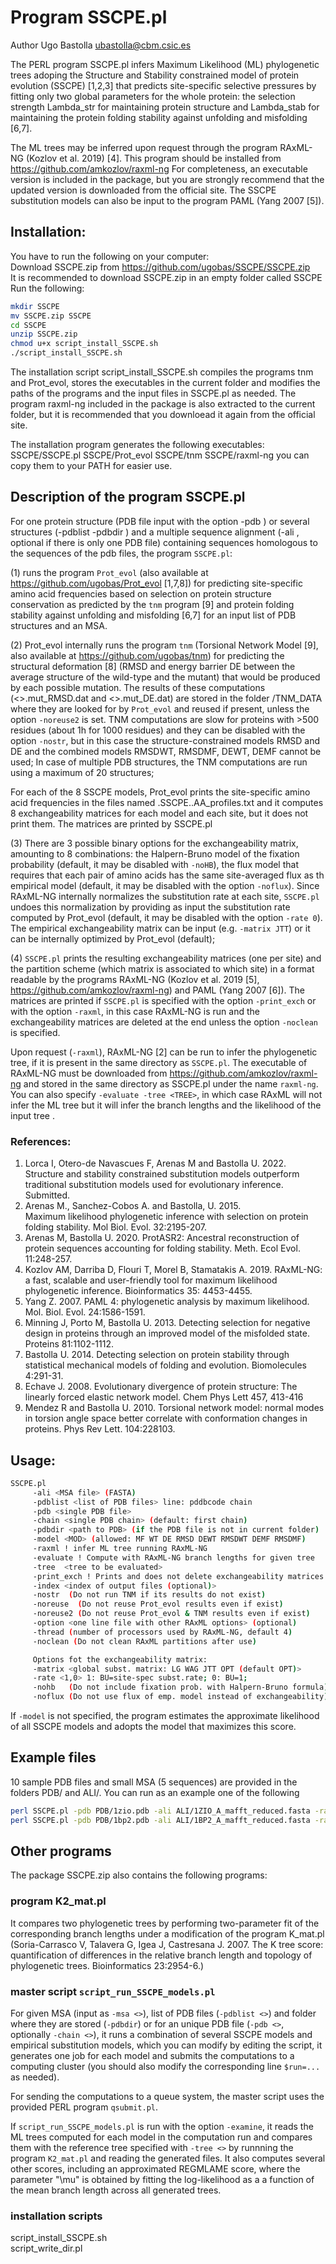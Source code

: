 # Program SSCPE.pl 

Author Ugo Bastolla <ubastolla@cbm.csic.es>

The PERL program SSCPE.pl infers Maximum Likelihood (ML) phylogenetic trees adoping the Structure and Stability constrained model of protein evolution (SSCPE) [1,2,3] that predicts site-specific selective pressures by fitting only two global parameters for the whole protein: the selection strength Lambda_str for maintaining protein structure and Lambda_stab for maintaining the protein folding stability against unfolding and misfolding [6,7]. 

The ML trees may be inferred upon request through the program RAxML-NG (Kozlov et al. 2019) [4]. This program should be installed from https://github.com/amkozlov/raxml-ng For completeness, an executable version is included in the package, but you are strongly recommend that the updated version is downloaded from the official site. The SSCPE substitution models can also be input to the program PAML (Yang 2007 [5]).

## Installation: 

You have to run the following on your computer:  
Download SSCPE.zip from  https://github.com/ugobas/SSCPE/SSCPE.zip  
It is recommended to download SSCPE.zip in an empty folder called SSCPE  
Run the following:  

```sh  
mkdir SSCPE  
mv SSCPE.zip SSCPE  
cd SSCPE  
unzip SSCPE.zip  
chmod u+x script_install_SSCPE.sh  
./script_install_SSCPE.sh  
```  

The installation script script_install_SSCPE.sh compiles the programs tnm and Prot_evol, stores the executables in the current folder and modifies the paths of the programs and the input files in SSCPE.pl as needed. The program raxml-ng included in the package is also extracted to the current folder, but it is recommended that you downloead it again from the official site.

The installation program generates the following executables:  
SSCPE/SSCPE.pl SSCPE/Prot_evol SSCPE/tnm SSCPE/raxml-ng
you can copy them to your PATH for easier use.

## Description of the program SSCPE.pl

For one protein structure (PDB file input with the option -pdb <file>) or several structures (-pdblist <list> -pdbdir <folder>) and a multiple sequence alignment (-ali <MSA>, optional if there is only one PDB file) containing sequences homologous to the sequences of the pdb files, the program `SSCPE.pl`:

(1) runs the program `Prot_evol` (also available at https://github.com/ugobas/Prot_evol [1,7,8]) for predicting site-specific amino acid frequencies based on selection on protein structure conservation as predicted by the `tnm` program [9] and protein folding stability against unfolding and misfolding [6,7] for an input list of PDB structures and an MSA.

(2) Prot_evol internally runs the program `tnm` (Torsional Network Model [9], also available at https://github.com/ugobas/tnm) for predicting the structural deformation [8] (RMSD and energy barrier DE between the average structure of the wild-type and the mutant) that would be produced by each possible mutation. The results of these computations (<>.mut_RMSD.dat and <>.mut_DE.dat) are stored in the folder /TNM_DATA where they are looked for by `Prot_evol` and reused if present, unless the option `-noreuse2` is set. TNM computations are slow for proteins with >500 residues (about 1h for 1000 residues) and they can be disabled with the option `-nostr`, but in this case the structure-constrained models RMSD and DE and the combined models RMSDWT, RMSDMF, DEWT, DEMF cannot be used; In case of multiple PDB structures, the TNM computations are run using a maximum of 20 structures;

For each of the 8 SSCPE models, Prot_evol prints the site-specific amino acid frequencies in the files named <PDB>.SSCPE.<MODEL>.AA_profiles.txt and it computes 8 exchangeability matrices for each model and each site, but it does not print them. The matrices are printed by SSCPE.pl

(3) There are 3 possible binary options for the exchangeability matrix, amounting to 8 combinations: the Halpern-Bruno model of the fixation probability (default, it may be disabled with `-noHB`), the flux model that requires that each pair of amino acids has the same site-averaged flux as th empirical model (default, it may be disabled with the option `-noflux`). Since RAxML-NG internally normalizes the substitution rate at each site, `SSCPE.pl` undoes this normalization by providing as input the substitution rate computed by Prot_evol (default, it may be disabled with the option `-rate 0`). The empirical exchangeability matrix can be input (e.g. `-matrix JTT`) or it can be internally optimized by Prot_evol (default);

(4) `SSCPE.pl` prints the resulting exchangeability matrices (one per site) and the partition scheme (which matrix is associated to which site) in a format readable by the programs RAxML-NG (Kozlov et al. 2019 [5], https://github.com/amkozlov/raxml-ng) and PAML (Yang 2007 [6]). The matrices are printed if `SSCPE.pl` is specified with the option `-print_exch` or with the option `-raxml`, in this case RAxML-NG is run and the exchangeability matrices are deleted at the end unless the option `-noclean` is specified.

Upon request (`-raxml`), RAxML-NG [2] can be run to infer the phylogenetic tree, if it is present in the same directory as `SSCPE.pl`. The executable of RAxML-NG must be downloaded from https://github.com/amkozlov/raxml-ng and stored in the same directory as SSCPE.pl under the name `raxml-ng`. You can also specify `-evaluate -tree <TREE>`, in which case RAxML will not infer the ML tree but it will infer the branch lengths and the likelihood of the input tree <TREE>.

### References:
1. Lorca I, Otero-de Navascues F, Arenas M and Bastolla U. 2022. Structure and stability constrained substitution models outperform traditional substitution models used for evolutionary inference. Submitted.  
2. Arenas M., Sanchez-Cobos A. and Bastolla, U. 2015.  
Maximum likelihood phylogenetic inference with selection on protein folding stability. Mol Biol. Evol. 32:2195-207.  
3. Arenas M, Bastolla U. 2020. ProtASR2: Ancestral reconstruction of protein sequences accounting for folding stability. Meth. Ecol Evol. 11:248-257.  
4. Kozlov AM, Darriba D, Flouri T, Morel B, Stamatakis A. 2019. RAxML-NG: a fast, scalable and user-friendly tool for maximum likelihood phylogenetic inference. Bioinformatics 35: 4453-4455.  
5. Yang Z. 2007. PAML 4: phylogenetic analysis by maximum likelihood. Mol. Biol. Evol. 24:1586-1591.  
6. Minning J, Porto M, Bastolla U. 2013. Detecting selection for negative design in proteins through an improved model of the misfolded state. Proteins 81:1102-1112.  
7. Bastolla U. 2014. Detecting selection on protein stability through statistical mechanical models of folding and evolution. Biomolecules 4:291-31.  
8. Echave J. 2008. Evolutionary divergence of protein structure: The linearly forced elastic network model. Chem Phys Lett 457, 413-416  
9. Mendez R and Bastolla U. 2010. Torsional network model: normal modes in torsion angle space better correlate with conformation changes in proteins. Phys Rev Lett. 104:228103.  

## Usage:

```sh
SSCPE.pl  
	 -ali <MSA file> (FASTA)  
	 -pdblist <list of PDB files> line: pddbcode chain  
	 -pdb <single PDB file>  
	 -chain <single PDB chain> (default: first chain)  
	 -pdbdir <path to PDB> (if the PDB file is not in current folder)  
	 -model <MOD> (allowed: MF WT DE RMSD DEWT RMSDWT DEMF RMSDMF)  
	 -raxml ! infer ML tree running RAxML-NG
	 -evaluate ! Compute with RAxML-NG branch lengths for given tree
	 -tree  <tree to be evaluated>
	 -print_exch ! Prints and does not delete exchangeability matrices
	 -index <index of output files (optional)>  
	 -nostr  (Do not run TNM if its results do not exist)  
	 -noreuse  (Do not reuse Prot_evol results even if exist)  
	 -noreuse2 (Do not reuse Prot_evol & TNM results even if exist)  
	 -option <one line file with other RAxML options> (optional)  
	 -thread (number of processors used by RAxML-NG, default 4)  
	 -noclean (Do not clean RAxML partitions after use)

	 Options fot the exchangeability matrix:  
	 -matrix <global subst. matrix: LG WAG JTT OPT (default OPT)>  
	 -rate <1,0> 1: BU=site-spec subst.rate; 0: BU=1;  
	 -nohb   (Do not include fixation prob. with Halpern-Bruno formula)  
	 -noflux (Do not use flux of emp. model instead of exchangeability)  
```

If `-model` is not specified, the program estimates the approximate likelihood of all SSCPE models and adopts the model that maximizes this score.

## Example files

10 sample PDB files and small MSA (5 sequences) are provided in the folders PDB/ and ALI/. You can run as an example one of the following

```sh  
perl SSCPE.pl -pdb PDB/1zio.pdb -ali ALI/1ZIO_A_mafft_reduced.fasta -raxml  
perl SSCPE.pl -pdb PDB/1bp2.pdb -ali ALI/1BP2_A_mafft_reduced.fasta -raxml  
```  

## Other programs  

The package SSCPE.zip also contains the following programs:

### program K2_mat.pl

It compares two phylogenetic trees by performing two-parameter fit of the corresponding branch lengths under a modification of the program K_mat.pl (Soria-Carrasco V, Talavera G, Igea J, Castresana J. 2007. The K tree score: quantification of differences in the relative branch length and topology of phylogenetic trees. Bioinformatics 23:2954-6.)

### master script `script_run_SSCPE_models.pl`

For given MSA (input as `-msa <>`), list of PDB files (`-pdblist <>`) and folder where they are stored (`-pdbdir`) or for an unique PDB file (`-pdb <>`, optionally `-chain <>`), it runs a combination of several SSCPE models and empirical substitution models, which you can modify by editing the script, it generates one job for each model and submits the computations to a computing cluster (you should also modify the corresponding line `$run=...` as needed).  

For sending the computations to a queue system, the master script uses the provided PERL program `qsubmit.pl`.

If `script_run_SSCPE_models.pl` is run with the option `-examine`, it reads the ML trees computed for each model in the computation run and compares them with the reference tree specified with `-tree <>` by runnning the program `K2_mat.pl` and reading the generated files. It also computes several other scores, including an approximated REGMLAME score, where the parameter "\mu" is obtained by fitting the log-likelihood as a a function of the mean branch length across all generated trees.

### installation scripts

script_install_SSCPE.sh  
script_write_dir.pl  
